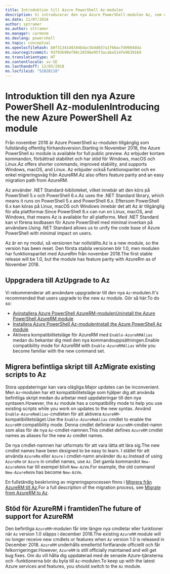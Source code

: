 ```yaml
---
title: Introduktion till Azure PowerShell Az-modulen
description: Vi introducerar den nya Azure PowerShell-modulen Az, som ersätter AzureRM-modulen.
ms.date: 11/07/2018
author: sptramer
ms.author: sttramer
ms.manager: carmonm
ms.devlang: powershell
ms.topic: conceptual
ms.openlocfilehash: b0f31341d4344bdac5b4d657a1f66acfd9984dda
ms.sourcegitcommit: 93f93b90ef88c2659be95f3acaba514fe9639169
ms.translationtype: HT
ms.contentlocale: sv-SE
ms.lasthandoff: 12/05/2018
ms.locfileid: "52828118"
---
```

# <a name="introducing-the-new-azure-powershell-az-module"></a><span data-ttu-id="96965-103">Introduktion till den nya Azure PowerShell Az-modulen</span><span class="sxs-lookup"><span data-stu-id="96965-103">Introducing the new Azure PowerShell Az module</span></span>

<span data-ttu-id="96965-104">Från november 2018 är Azure PowerShell `Az`-modulen tillgänglig som fullständig offentlig förhandsversion.</span><span class="sxs-lookup"><span data-stu-id="96965-104">Starting in November 2018, the Azure PowerShell `Az` module is available for full public preview.</span></span>
<span data-ttu-id="96965-105">Az erbjuder kortare kommandon, förbättrad stabilitet och har stöd för Windows, macOS och Linux.</span><span class="sxs-lookup"><span data-stu-id="96965-105">Az offers shorter commands, improved stability, and supports Windows, macOS, and Linux.</span></span> <span data-ttu-id="96965-106">Az erbjuder också funktionsparitet och en enkel migreringsväg från AzureRM.</span><span class="sxs-lookup"><span data-stu-id="96965-106">Az also offers feature parity and an easy migration path from AzureRM.</span></span>

<span data-ttu-id="96965-107">Az använder .NET Standard-biblioteket, vilket innebär att den körs på PowerShell 5.x och PowerShell 6.x.</span><span class="sxs-lookup"><span data-stu-id="96965-107">Az uses the .NET Standard library, which means it runs on PowerShell 5.x and PowerShell 6.x.</span></span>
<span data-ttu-id="96965-108">Eftersom PowerShell 6.x kan köras på Linux, macOS och Windows innebär det att Az är tillgänglig för alla plattformar.</span><span class="sxs-lookup"><span data-stu-id="96965-108">Since PowerShell 6.x can run on Linux, macOS, and Windows, that means Az is available for all platforms.</span></span>
<span data-ttu-id="96965-109">Med .NET Standard kan vi förena kodbasen för Azure PowerShell med minimal inverkan på användare.</span><span class="sxs-lookup"><span data-stu-id="96965-109">Using .NET Standard allows us to unify the code base of Azure PowerShell with minimal impact on users.</span></span>

<span data-ttu-id="96965-110">Az är en ny modul, så versionen har nollställts.</span><span class="sxs-lookup"><span data-stu-id="96965-110">Az is a new module, so the version has been reset.</span></span> <span data-ttu-id="96965-111">Den första stabila versionen blir 1.0, men modulen har funktionsparitet med AzureRm från november 2018.</span><span class="sxs-lookup"><span data-stu-id="96965-111">The first stable release will be 1.0, but the module has feature parity with AzureRm as of November 2018.</span></span>

## <a name="upgrade-to-az"></a><span data-ttu-id="96965-112">Uppgradera till Az</span><span class="sxs-lookup"><span data-stu-id="96965-112">Upgrade to Az</span></span>

<span data-ttu-id="96965-113">Vi rekommenderar att användare uppgraderar till den nya `Az`-modulen.</span><span class="sxs-lookup"><span data-stu-id="96965-113">It's recommended that users upgrade to the new `Az` module.</span></span> <span data-ttu-id="96965-114">Gör så här:</span><span class="sxs-lookup"><span data-stu-id="96965-114">To do so:</span></span>

* [<span data-ttu-id="96965-115">Avinstallera Azure PowerShell AzureRM-modulen</span><span class="sxs-lookup"><span data-stu-id="96965-115">Uninstall the Azure PowerShell AzureRM module</span></span>](/powershell/azure/uninstall-azurerm-ps)
* [<span data-ttu-id="96965-116">Installera Azure PowerShell Az-modulen</span><span class="sxs-lookup"><span data-stu-id="96965-116">Install the Azure PowerShell Az module</span></span>](/powershell/azure/install-az-ps)
* <span data-ttu-id="96965-117">Aktivera kompatibilitetsläge för AzureRM med `Enable-AzureRMAlias` medan du bekantar dig med den nya kommandouppsättningen.</span><span class="sxs-lookup"><span data-stu-id="96965-117">Enable compatibility mode for AzureRM with `Enable-AzureRMAlias` while you become familiar with the new command set.</span></span>

## <a name="migrate-existing-scripts-to-az"></a><span data-ttu-id="96965-118">Migrera befintliga skript till Az</span><span class="sxs-lookup"><span data-stu-id="96965-118">Migrate existing scripts to Az</span></span>

<span data-ttu-id="96965-119">Stora uppdateringar kan vara olägliga.</span><span class="sxs-lookup"><span data-stu-id="96965-119">Major updates can be inconvenient.</span></span> <span data-ttu-id="96965-120">Men `Az`-modulen har ett kompatibilitetsläge som hjälper dig att använda befintliga skript medan du arbetar med uppdateringar till den nya syntaxen.</span><span class="sxs-lookup"><span data-stu-id="96965-120">However, the `Az` module has a compatibility mode to help you use existing scripts while you work on updates to the new syntax.</span></span> <span data-ttu-id="96965-121">Använd `Enable-AzureRmAlias`-cmdleten för att aktivera `AzureRM`-kompatibilitetsläget.</span><span class="sxs-lookup"><span data-stu-id="96965-121">Use the `Enable-AzureRmAlias` cmdlet to enable the `AzureRM` compatibility mode.</span></span> <span data-ttu-id="96965-122">Denna cmdlet definierar `AzureRM`-cmdlet-namn som alias för de nya `Az`-cmdlet-namnen.</span><span class="sxs-lookup"><span data-stu-id="96965-122">This cmdlet defines `AzureRM` cmdlet names as aliases for the new `Az` cmdlet names.</span></span>

<span data-ttu-id="96965-123">De nya cmdlet-namnen har utformats för att vara lätta att lära sig.</span><span class="sxs-lookup"><span data-stu-id="96965-123">The new cmdlet names have been designed to be easy to learn.</span></span> <span data-ttu-id="96965-124">I stället för att använda `AzureRm` eller `Azure` i cmdlet-namn använder du `Az`.</span><span class="sxs-lookup"><span data-stu-id="96965-124">Instead of using `AzureRm` or `Azure` in cmdlet names, use `Az`.</span></span> <span data-ttu-id="96965-125">Det gamla kommandot `New-AzureRmVm` har till exempel blivit `New-AzVm`.</span><span class="sxs-lookup"><span data-stu-id="96965-125">For example, the old command `New-AzureRmVm` has become `New-AzVm`.</span></span>

<span data-ttu-id="96965-126">En fullständig beskrivning av migreringsprocessen finns i [Migrera från AzureRM till Az](migrate-from-azurerm-to-az.md).</span><span class="sxs-lookup"><span data-stu-id="96965-126">For a full description of the migration process, see [Migrate from AzureRM to Az](migrate-from-azurerm-to-az.md).</span></span>

## <a name="the-future-of-support-for-azurerm"></a><span data-ttu-id="96965-127">Stöd för AzureRM i framtiden</span><span class="sxs-lookup"><span data-stu-id="96965-127">The future of support for AzureRM</span></span>

<span data-ttu-id="96965-128">Den befintliga `AzureRM`-modulen får inte längre nya cmdletar eller funktioner när `Az` version 1.0 släpps i december 2018.</span><span class="sxs-lookup"><span data-stu-id="96965-128">The existing `AzureRM` module will no longer receive new cmdlets or features when `Az` version 1.0 is released in December 2018.</span></span> <span data-ttu-id="96965-129">`AzureRM` underhålls emellertid fortfarande officiellt och får felkorrigeringar.</span><span class="sxs-lookup"><span data-stu-id="96965-129">However, `AzureRM` is still officially maintained and will get bug fixes.</span></span> <span data-ttu-id="96965-130">Om du vill hålla dig uppdaterad med de senaste Azure-tjänsterna och -funktionerna bör du byta till `Az`-modulen.</span><span class="sxs-lookup"><span data-stu-id="96965-130">To keep up with the latest Azure services and features, you should switch to the `Az` module.</span></span>